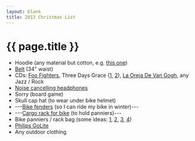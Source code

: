 ```yaml
---
layout: blank
title: 2013 Christmas List
---
```


# {{ page.title }}

* Hoodie (any material but cotton, e.g. [this one](http://www.thenorthface.com/catalog/sc-gear/mens-shirts-sweaters/men-39-s-surgent-hoodie.html?variationId=J5F&variationName=ASPHALT%20GREY%20HEATHER%20/%20FIERY%20RED))
* [Belt](http://www.thevegancollection.com/belts/the-julian-reversible-belt) (34" waist)
* CDs: [Foo Fighters](http://www.amazon.com/Skin-Bones-Foo-Fighters/dp/B000IU3XTW/ref=sr_1_11?s=music&ie=UTF8&qid=1370025190&sr=1-11&keywords=foo+fighters), Three Days Grace ([1](http://www.amazon.com/Life-Starts-Three-Days-Grace/dp/B002JB31S6/ref=sr_1_4?s=music&ie=UTF8&qid=1370025228&sr=1-4&keywords=three+days+grace), [2](http://www.amazon.com/Transit-Venus-Three-Days-Grace/dp/B008PNBU30/ref=sr_1_1?s=music&ie=UTF8&qid=1370025228&sr=1-1&keywords=three+days+grace)), [La Oreja De Van Gogh](http://www.amazon.com/Cometas-Por-El-Cielo/dp/B005LMCAQE/ref=sr_1_1?s=music&ie=UTF8&qid=1370025299&sr=1-1&keywords=la+oreja+de+van+gogh), any Jazz / Rock
* [Noise cancelling headphones](http://www.amazon.com/Sony-MDR7506-Professional-Diaphragm-Headphone/dp/B000AJIF4E/ref=pd_cp_e_0)
* Sorry (board game)
* Skull cap hat (to wear under bike helmet)
* ---[Bike fenders](http://www.amazon.com/Planet-Bike-7056-5-Cascadia-Touring/dp/B0041XA1D8/ref=sr_1_4?s=cycling&ie=UTF8&qid=1385314712&sr=1-4) (so I can ride my bike in winter)---
* ---[Cargo rack for bike](http://www.amazon.com/Topeak-63107030-Explorer-Bike-Rack/dp/B000FIE3WI/ref=sr_1_3?s=cycling&ie=UTF8&qid=1384975644&sr=1-3) (to hold panniers)---
* Bike panniers / rack bag (some ideas: [1](http://www.amazon.com/Nashbar-Waterproof-Rear-Panniers-BLACK/dp/B004UM7AVG/ref=sr_1_7?s=cycling&ie=UTF8&qid=1385315735&sr=1-7), [2](http://www.rei.com/product/833113/ortlieb-bike-shopper-ql2-single-pannier), [3](http://www.rei.com/product/825288/novara-gotham-panniers), [4](http://www.rei.com/product/811081/timbuk2-tandem-panniers-medium))
* [Philips GoLite](http://www.amazon.com/exec/obidos/ASIN/B001I45XL8/ref=nosim/6688506-rg1112-0020-20?s=merchant&m=ATVPDKIKX0DER)
* Any outdoor clothing

